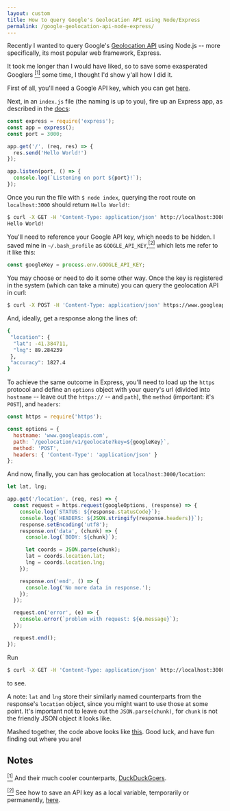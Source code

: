 ```yaml
---
layout: custom
title: How to query Google's Geolocation API using Node/Express
permalink: /google-geolocation-api-node-express/
---
```


Recently I wanted to query Google's <a href="https://developers.google.com/maps/documentation/geolocation/intro" target="\_blank" rel="noopener noreferrer">Geolocation API</a> using Node.js -- more specifically, its most popular web framework, Express.

It took me longer than I would have liked, so to save some exasperated Googlers <a name="note1top" href="#note1"><sup>[1]</sup></a> some time, I thought I'd show y'all how I did it.

First of all, you'll need a Google API key, which you can get <a href="https://developers.google.com/maps/documentation/geolocation/get-api-key" target="\_blank" rel="noopener noreferrer">here</a>.

Next, in an `index.js` file (the naming is up to you), fire up an Express app, as described in the <a href="https://expressjs.com/en/starter/hello-world.html" target="\_blank" rel="noopener noreferrer">docs</a>:

``` javascript
const express = require('express');
const app = express();
const port = 3000;

app.get('/', (req, res) => {
  res.send('Hello World!')
});

app.listen(port, () => {
  console.log(`Listening on port ${port}!`);
});
```

Once you run the file with `$ node index`, querying the root route on `localhost:3000` should return `Hello World!`:

``` bash
$ curl -X GET -H 'Content-Type: application/json' http://localhost:3000/
Hello World!
```

You'll need to reference your Google API key, which needs to be hidden. I saved mine in `~/.bash_profile` as `GOOGLE_API_KEY`,<a name="note2top" href="#note2"><sup>[2]</sup></a> which lets me refer to it like this:


``` javascript
const googleKey = process.env.GOOGLE_API_KEY;
```

You may choose or need to do it some other way. Once the key is registered in the system (which can take a minute) you can query the geolocation API in curl:

``` bash
$ curl -X POST -H 'Content-Type: application/json' https://www.googleapis.com/geolocation/v1/geolocate?key=$GOOGLE_API_KEY
```

And, ideally, get a response along the lines of:

``` bash
{
 "location": {
  "lat": -41.384711,
  "lng": 89.284239
 },
 "accuracy": 1827.4
}
```

To achieve the same outcome in Express, you'll need to load up the `https` protocol and define an `options` object with your query's url (divided into `hostname` -- leave out the `https://` -- and `path`), the `method` (important: it's `POST`), and `headers`:

``` javascript
const https = require('https');

const options = {
  hostname: 'www.googleapis.com',
  path: `/geolocation/v1/geolocate?key=${googleKey}`,
  method: 'POST',
  headers: { 'Content-Type': 'application/json' }
};
```

And now, finally, you can has geolocation at `localhost:3000/location`:

``` javascript
let lat, lng;

app.get('/location', (req, res) => {
  const request = https.request(googleOptions, (response) => {
    console.log(`STATUS: ${response.statusCode}`);
    console.log(`HEADERS: ${JSON.stringify(response.headers)}`);
    response.setEncoding('utf8');
    response.on('data', (chunk) => {
      console.log(`BODY: ${chunk}`);

      let coords = JSON.parse(chunk);
      lat = coords.location.lat;
      lng = coords.location.lng;
    });

    response.on('end', () => {
      console.log('No more data in response.');
    });
  });

  request.on('error', (e) => {
    console.error(`problem with request: ${e.message}`);
  });

  request.end();
});
```

Run

``` bash
$ curl -X GET -H 'Content-Type: application/json' http://localhost:3000/location
```

to see.

A note: `lat` and `lng` store their similarly named counterparts from the response's `location` object, since you might want to use those at some point. It's important not to leave out the `JSON.parse(chunk)`, for `chunk` is not the friendly JSON object it looks like.

Mashed together, the code above looks like <a href="https://gist.github.com/davidfloyd91/e7a57dfc5882096ffc971d2917ceadd5" target="\_blank" rel="noopener noreferrer">this</a>. Good luck, and have fun finding out where you are!

## Notes

<a name="note1" href="#note1top"><sup>[1]</sup></a> And their much cooler counterparts, <a href="https://duckduckgo.com/" target="\_blank" rel="noopener noreferrer">DuckDuckGoers</a>.

<a name="note2" href="#note2top"><sup>[2]</sup></a> See how to save an API key as a local variable, temporarily or permanently, <a href="https://davidfloyd91.github.io/tweepy/" target="\_blank" rel="noopener noreferrer">here</a>.

